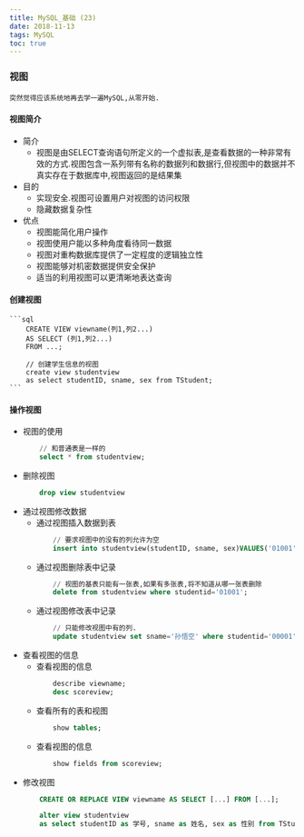 ```yaml
---
title: MySQL_基础 (23)
date: 2018-11-13
tags: MySQL
toc: true
---
```


### 视图
    突然觉得应该系统地再去学一遍MySQL,从零开始.

<!-- more -->

#### 视图简介
- 简介
    * 视图是由SELECT查询语句所定义的一个虚拟表,是查看数据的一种非常有效的方式.视图包含一系列带有名称的数据列和数据行,但视图中的数据并不真实存在于数据库中,视图返回的是结果集
- 目的
    * 实现安全.视图可设置用户对视图的访问权限
    * 隐藏数据复杂性
- 优点
    * 视图能简化用户操作
    * 视图使用户能以多种角度看待同一数据
    * 视图对重构数据库提供了一定程度的逻辑独立性
    * 视图能够对机密数据提供安全保护
    * 适当的利用视图可以更清晰地表达查询

#### 创建视图
    ```sql
        CREATE VIEW viewname(列1,列2...)
        AS SELECT (列1,列2...)
        FROM ...;

        // 创建学生信息的视图
        create view studentview
        as select studentID, sname, sex from TStudent;
    ```

#### 操作视图
- 视图的使用
    ```sql
        // 和普通表是一样的
        select * from studentview;
    ```
- 删除视图
    ```sql
        drop view studentview
    ```
- 通过视图修改数据
    * 通过视图插入数据到表
        ```sql
            // 要求视图中的没有的列允许为空
            insert into studentview(studentID, sname, sex)VALUES('01001', '孙悟空', '男');
        ```
    * 通过视图删除表中记录
        ```sql
            // 视图的基表只能有一张表,如果有多张表,将不知道从哪一张表删除
            delete from studentview where studentid='01001';
        ```
    * 通过视图修改表中记录
        ```sql
            // 只能修改视图中有的列.
            update studentview set sname='孙悟空' where studentid='00001';
        ```
- 查看视图的信息
    * 查看视图的信息
        ```sql
            describe viewname;
            desc scoreview;
        ```
    * 查看所有的表和视图
        ```sql
            show tables;
        ```
    * 查看视图的信息
        ```sql
            show fields from scoreview;
        ```
- 修改视图
    ```sql
        CREATE OR REPLACE VIEW viewname AS SELECT [...] FROM [...];

        alter view studentview 
        as select studentID as 学号, sname as 姓名, sex as 性别 from TStudent;
    ```


